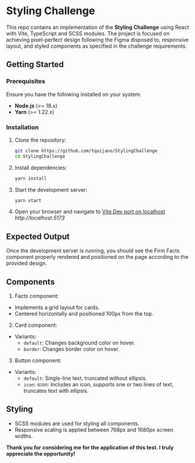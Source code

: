 # Styling Challenge

This repo contains an implementation of the **Styling Challenge** using React with Vite, TypeScript and SCSS modules. The project is focused on achieving pixel-perfect design following the Figma disposed to, responsive layout, and styled components as specified in the challenge requirements.

## Getting Started

### Prerequisites
Ensure you have the following installed on your system:
- **Node.js** (>= 18.x)
- **Yarn** (>= 1.22.x)

### Installation
1. Clone the repository:
   ```bash
   git clone https://github.com/tquijano/StylingChallenge
   cd StylingChallenge
   ```
2. Install dependencies:
   ```bash
   yarn install
   ```
3. Start the development server:
   ```bash
   yarn start
   ```
4. Open your browser and navigate to [Vite Dev port on localhost](http://localhost:5173) *http://localhost:5173*

## Expected Output
Once the development server is running, you should see the Firm Facts component properly rendered and positioned on the page according to the provided design.

## Components
1. Facts component:
  - Implements a grid layout for cards.
  - Centered horizontally and positioned 100px from the top.
2. Card component:
  - Variants:
    + `default`: Changes background color on hover.
    + `border`: Changes border color on hover.
3. Button component:
  - Variants:
    + `default`: Single-line text, truncated without ellipsis.
    + `icon`: icon: Includes an icon, supports one or two lines of text, truncates text with ellipsis.

## Styling
- SCSS modules are used for styling all components.
- Responsive scaling is applied between 768px and 1680px screen widths.

**Thank you for considering me for the application of this test. I truly appreciate the opportunity!**
